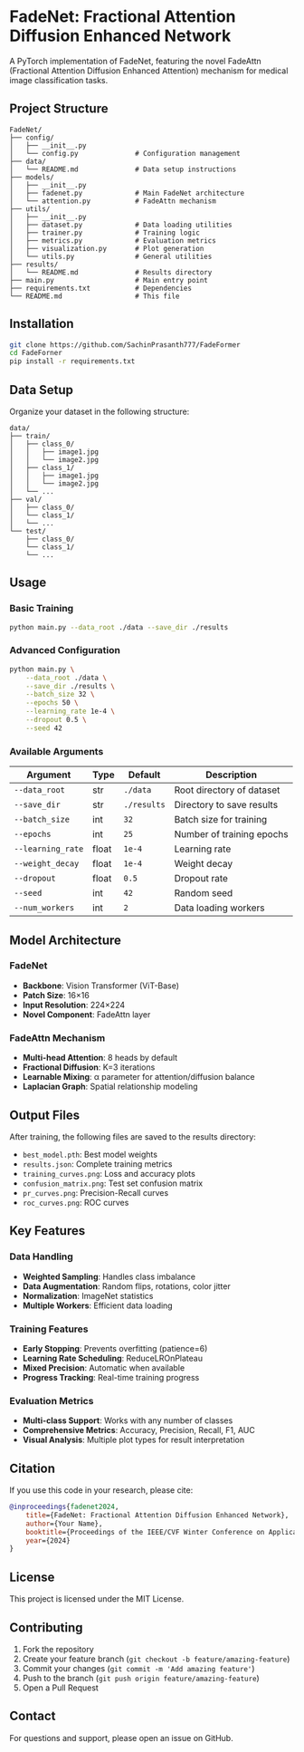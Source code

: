 # FadeNet: Fractional Attention Diffusion Enhanced Network

A PyTorch implementation of FadeNet, featuring the novel FadeAttn (Fractional Attention Diffusion Enhanced Attention) mechanism for medical image classification tasks.

## Project Structure

```
FadeNet/
├── config/
│   ├── __init__.py
│   └── config.py              # Configuration management
├── data/
│   └── README.md              # Data setup instructions
├── models/
│   ├── __init__.py
│   ├── fadenet.py             # Main FadeNet architecture
│   └── attention.py           # FadeAttn mechanism
├── utils/
│   ├── __init__.py
│   ├── dataset.py             # Data loading utilities
│   ├── trainer.py             # Training logic
│   ├── metrics.py             # Evaluation metrics
│   ├── visualization.py       # Plot generation
│   └── utils.py               # General utilities
├── results/
│   └── README.md              # Results directory
├── main.py                    # Main entry point
├── requirements.txt           # Dependencies
└── README.md                  # This file
```

## Installation

```bash
git clone https://github.com/SachinPrasanth777/FadeFormer
cd FadeForner
pip install -r requirements.txt
```

## Data Setup

Organize your dataset in the following structure:

```
data/
├── train/
│   ├── class_0/
│   │   ├── image1.jpg
│   │   └── image2.jpg
│   ├── class_1/
│   │   ├── image1.jpg
│   │   └── image2.jpg
│   └── ...
├── val/
│   ├── class_0/
│   └── class_1/
│   └── ...
└── test/
    ├── class_0/
    └── class_1/
    └── ...
```

## Usage

### Basic Training

```bash
python main.py --data_root ./data --save_dir ./results
```

### Advanced Configuration

```bash
python main.py \
    --data_root ./data \
    --save_dir ./results \
    --batch_size 32 \
    --epochs 50 \
    --learning_rate 1e-4 \
    --dropout 0.5 \
    --seed 42
```

### Available Arguments

| Argument | Type | Default | Description |
|----------|------|---------|-------------|
| `--data_root` | str | `./data` | Root directory of dataset |
| `--save_dir` | str | `./results` | Directory to save results |
| `--batch_size` | int | `32` | Batch size for training |
| `--epochs` | int | `25` | Number of training epochs |
| `--learning_rate` | float | `1e-4` | Learning rate |
| `--weight_decay` | float | `1e-4` | Weight decay |
| `--dropout` | float | `0.5` | Dropout rate |
| `--seed` | int | `42` | Random seed |
| `--num_workers` | int | `2` | Data loading workers |

## Model Architecture

### FadeNet
- **Backbone**: Vision Transformer (ViT-Base)
- **Patch Size**: 16×16
- **Input Resolution**: 224×224
- **Novel Component**: FadeAttn layer

### FadeAttn Mechanism
- **Multi-head Attention**: 8 heads by default
- **Fractional Diffusion**: K=3 iterations
- **Learnable Mixing**: α parameter for attention/diffusion balance
- **Laplacian Graph**: Spatial relationship modeling

## Output Files

After training, the following files are saved to the results directory:

- `best_model.pth`: Best model weights
- `results.json`: Complete training metrics
- `training_curves.png`: Loss and accuracy plots
- `confusion_matrix.png`: Test set confusion matrix
- `pr_curves.png`: Precision-Recall curves
- `roc_curves.png`: ROC curves

## Key Features

### Data Handling
- **Weighted Sampling**: Handles class imbalance
- **Data Augmentation**: Random flips, rotations, color jitter
- **Normalization**: ImageNet statistics
- **Multiple Workers**: Efficient data loading

### Training Features
- **Early Stopping**: Prevents overfitting (patience=6)
- **Learning Rate Scheduling**: ReduceLROnPlateau
- **Mixed Precision**: Automatic when available
- **Progress Tracking**: Real-time training progress

### Evaluation Metrics
- **Multi-class Support**: Works with any number of classes
- **Comprehensive Metrics**: Accuracy, Precision, Recall, F1, AUC
- **Visual Analysis**: Multiple plot types for result interpretation

## Citation

If you use this code in your research, please cite:

```bibtex
@inproceedings{fadenet2024,
    title={FadeNet: Fractional Attention Diffusion Enhanced Network},
    author={Your Name},
    booktitle={Proceedings of the IEEE/CVF Winter Conference on Applications of Computer Vision},
    year={2024}
}
```

## License

This project is licensed under the MIT License.

## Contributing

1. Fork the repository
2. Create your feature branch (`git checkout -b feature/amazing-feature`)
3. Commit your changes (`git commit -m 'Add amazing feature'`)
4. Push to the branch (`git push origin feature/amazing-feature`)
5. Open a Pull Request

## Contact

For questions and support, please open an issue on GitHub.
